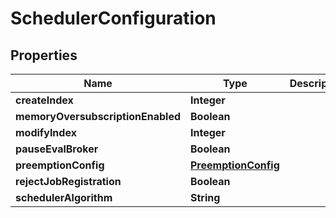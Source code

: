 

# SchedulerConfiguration


## Properties

| Name                              | Type                                        | Description | Notes      |
| --------------------------------- | ------------------------------------------- | ----------- | ---------- |
| **createIndex**                   | **Integer**                                 |             | [optional] |
| **memoryOversubscriptionEnabled** | **Boolean**                                 |             | [optional] |
| **modifyIndex**                   | **Integer**                                 |             | [optional] |
| **pauseEvalBroker**               | **Boolean**                                 |             | [optional] |
| **preemptionConfig**              | [**PreemptionConfig**](PreemptionConfig.md) |             | [optional] |
| **rejectJobRegistration**         | **Boolean**                                 |             | [optional] |
| **schedulerAlgorithm**            | **String**                                  |             | [optional] |
